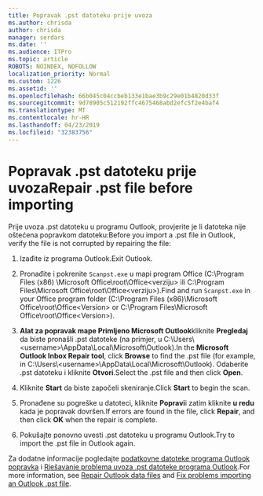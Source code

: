 ```yaml
---
title: Popravak .pst datoteku prije uvoza
ms.author: chrisda
author: chrisda
manager: serdars
ms.date: ''
ms.audience: ITPro
ms.topic: article
ROBOTS: NOINDEX, NOFOLLOW
localization_priority: Normal
ms.custom: 1226
ms.assetid: ''
ms.openlocfilehash: 66b045c04ccbeb133e1bae3b9c29e01b4820d33f
ms.sourcegitcommit: 9d78905c512192ffc4675468abd2efc5f2e4baf4
ms.translationtype: MT
ms.contentlocale: hr-HR
ms.lasthandoff: 04/23/2019
ms.locfileid: "32383756"
---
```

# <a name="repair-pst-file-before-importing"></a><span data-ttu-id="adce8-102">Popravak .pst datoteku prije uvoza</span><span class="sxs-lookup"><span data-stu-id="adce8-102">Repair .pst file before importing</span></span>

<span data-ttu-id="adce8-103">Prije uvoza .pst datoteku u programu Outlook, provjerite je li datoteka nije oštećena popravkom datoteku:</span><span class="sxs-lookup"><span data-stu-id="adce8-103">Before you import a .pst file in Outlook, verify the file is not corrupted by repairing the file:</span></span>

1. <span data-ttu-id="adce8-104">Izađite iz programa Outlook.</span><span class="sxs-lookup"><span data-stu-id="adce8-104">Exit Outlook.</span></span>

2. <span data-ttu-id="adce8-105">Pronađite i pokrenite `Scanpst.exe` u mapi program Office (C:\Program Files (x86) \Microsoft Office\root\Office\<verziju\> ili C:\Program Files\Microsoft Office\root\Office\<verziju\>).</span><span class="sxs-lookup"><span data-stu-id="adce8-105">Find and run `Scanpst.exe` in your Office program folder (C:\Program Files (x86)\Microsoft Office\root\Office\<Version\> or C:\Program Files\Microsoft Office\root\Office\<Version\>).</span></span>

3. <span data-ttu-id="adce8-106">**Alat za popravak mape Primljeno Microsoft Outlook**kliknite **Pregledaj** da biste pronašli .pst datoteke (na primjer, u C:\Users\\<username\>\AppData\Local\Microsoft\Outlook).</span><span class="sxs-lookup"><span data-stu-id="adce8-106">In the **Microsoft Outlook Inbox Repair tool**, click **Browse** to find the .pst file (for example, in C:\Users\\<username\>\AppData\Local\Microsoft\Outlook).</span></span> <span data-ttu-id="adce8-107">Odaberite .pst datoteku i kliknite **Otvori**.</span><span class="sxs-lookup"><span data-stu-id="adce8-107">Select the .pst file and then click **Open**.</span></span>

4. <span data-ttu-id="adce8-108">Kliknite **Start** da biste započeli skeniranje.</span><span class="sxs-lookup"><span data-stu-id="adce8-108">Click **Start** to begin the scan.</span></span>

5. <span data-ttu-id="adce8-109">Pronađene su pogreške u datoteci, kliknite **Popravi**i zatim kliknite **u redu** kada je popravak dovršen.</span><span class="sxs-lookup"><span data-stu-id="adce8-109">If errors are found in the file, click **Repair**, and then click **OK** when the repair is complete.</span></span>

6. <span data-ttu-id="adce8-110">Pokušajte ponovno uvesti .pst datoteku u programu Outlook.</span><span class="sxs-lookup"><span data-stu-id="adce8-110">Try to import the .pst file in Outlook again.</span></span>

<span data-ttu-id="adce8-111">Za dodatne informacije pogledajte [podatkovne datoteke programa Outlook popravka](https://support.office.com/article/25663bc3-11ec-4412-86c4-60458afc5253) i [Rješavanje problema uvoza .pst datoteke programa Outlook](https://support.office.com/article/2d2e50dc-5c36-4ab2-ab50-f1be733b3d6e).</span><span class="sxs-lookup"><span data-stu-id="adce8-111">For more information, see [Repair Outlook data files](https://support.office.com/article/25663bc3-11ec-4412-86c4-60458afc5253) and [Fix problems importing an Outlook .pst file](https://support.office.com/article/2d2e50dc-5c36-4ab2-ab50-f1be733b3d6e).</span></span>
